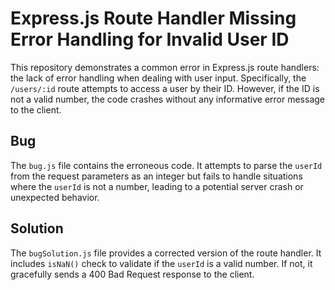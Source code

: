 # Express.js Route Handler Missing Error Handling for Invalid User ID

This repository demonstrates a common error in Express.js route handlers: the lack of error handling when dealing with user input.  Specifically, the `/users/:id` route attempts to access a user by their ID. However, if the ID is not a valid number, the code crashes without any informative error message to the client.

## Bug
The `bug.js` file contains the erroneous code. It attempts to parse the `userId` from the request parameters as an integer but fails to handle situations where the `userId` is not a number, leading to a potential server crash or unexpected behavior.

## Solution
The `bugSolution.js` file provides a corrected version of the route handler.  It includes `isNaN()` check to validate if the `userId` is a valid number. If not, it gracefully sends a 400 Bad Request response to the client.